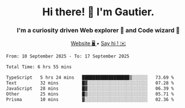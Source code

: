 <h1 align="center">Hi there! 👋 I'm Gautier.</h1>
<h3 align="center">I'm a curiosity driven Web explorer 🚀 and Code wizard 🧙</h3>

<p align="center">
  <a href="https://xisabla.github.io/">Website 🖥️ </a> •
  <a href="mailto:xisabla.dev@gmail.com">Say hi ! ✉️</a>
</p>

<!--START_SECTION:waka-->

```txt
From: 10 September 2025 - To: 17 September 2025

Total Time: 6 hrs 55 mins

TypeScript   5 hrs 24 mins   ██████████████████▒░░░░░░   73.69 %
Text         32 mins         █▓░░░░░░░░░░░░░░░░░░░░░░░   07.28 %
JavaScript   28 mins         █▓░░░░░░░░░░░░░░░░░░░░░░░   06.39 %
Other        25 mins         █▒░░░░░░░░░░░░░░░░░░░░░░░   05.71 %
Prisma       10 mins         ▓░░░░░░░░░░░░░░░░░░░░░░░░   02.36 %
```

<!--END_SECTION:waka-->
